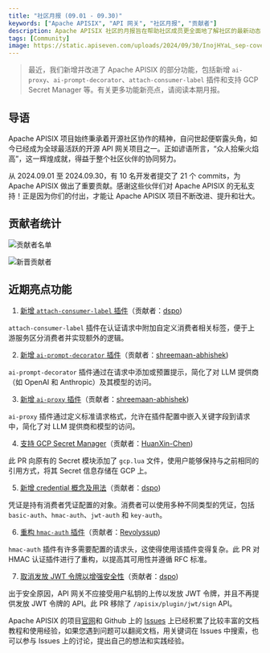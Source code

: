 ```yaml
---
title: "社区月报 (09.01 - 09.30)"
keywords: ["Apache APISIX", "API 网关", "社区月报", "贡献者"]
description: Apache APISIX 社区的月报旨在帮助社区成员更全面地了解社区的最新动态，方便大家参与到 Apache APISIX 社区中来。
tags: [Community]
image: https://static.apiseven.com/uploads/2024/09/30/InojHYaL_sep-cover-cn.png
---
```


> 最近，我们新增并改进了 Apache APISIX 的部分功能，包括新增 `ai-proxy`、`ai-prompt-decorator`、`attach-consumer-label` 插件和支持 GCP Secret Manager 等。有关更多功能新亮点，请阅读本期月报。
<!--truncate-->

## 导语

Apache APISIX 项目始终秉承着开源社区协作的精神，自问世起便崭露头角，如今已经成为全球最活跃的开源 API 网关项目之一。正如谚语所言，“众人拾柴火焰高”，这一辉煌成就，得益于整个社区伙伴的协同努力。

从 2024.09.01 至 2024.09.30，有 10 名开发者提交了 21 个 commits，为 Apache APISIX 做出了重要贡献。感谢这些伙伴们对 Apache APISIX 的无私支持！正是因为你们的付出，才能让 Apache APISIX 项目不断改进、提升和壮大。

## 贡献者统计

![贡献者名单](https://static.apiseven.com/uploads/2024/09/30/LeOeANHk_Group%20427319848.png)

![新晋贡献者](https://static.apiseven.com/uploads/2024/09/30/BjHKV34C_sep-new-contributors.png)

## 近期亮点功能

1. [新增 `attach-consumer-label` 插件](https://github.com/apache/apisix/pull/11604)（贡献者：[dspo](https://github.com/dspo))

`attach-consumer-label` 插件在认证请求中附加自定义消费者相关标签，便于上游服务区分消费者并实现额外的逻辑。

2. [新增 `ai-prompt-decorator` 插件](https://github.com/apache/apisix/pull/11597)（贡献者：[shreemaan-abhishek](https://github.com/shreemaan-abhishek))

`ai-prompt-decorator` 插件通过在请求中添加或预置提示，简化了对 LLM 提供商（如 OpenAI 和 Anthropic）及其模型的访问。

3. [新增 `ai-proxy` 插件](https://github.com/apache/apisix/pull/11499)（贡献者：[shreemaan-abhishek](https://github.com/shreemaan-abhishek))

`ai-proxy` 插件通过定义标准请求格式，允许在插件配置中嵌入关键字段到请求中，简化了对 LLM 提供商和模型的访问。

4. [支持 GCP Secret Manager](https://github.com/apache/apisix/pull/11436)（贡献者：[HuanXin-Chen](https://github.com/HuanXin-Chen))

此 PR 向原有的 Secret 模块添加了 `gcp.lua` 文件，使用户能够保持与之前相同的引用方式，将其 Secret 信息存储在 GCP 上。

5. [新增 credential 概念及用法](https://github.com/apache/apisix/pull/11601)（贡献者：[dspo](https://github.com/dspo))

凭证是持有消费者凭证配置的对象。消费者可以使用多种不同类型的凭证，包括 `basic-auth`、`hmac-auth`、`jwt-auth` 和 `key-auth`。

6. [重构 `hmac-auth` 插件](https://github.com/apache/apisix/pull/11581)（贡献者：[Revolyssup](https://github.com/Revolyssup))

`hmac-auth` 插件有许多需要配置的请求头，这使得使用该插件变得复杂。此 PR 对 HMAC 认证插件进行了重构，以提高其可用性并遵循 RFC 标准。

7. [取消发放 JWT 令牌以增强安全性](https://github.com/apache/apisix/pull/11597)（贡献者：[dspo](https://github.com/dspo))

出于安全原因，API 网关不应接受用户私钥的上传以发放 JWT 令牌，并且不再提供发放 JWT 令牌的 API。此 PR 移除了 `/apisix/plugin/jwt/sign` API。

Apache APISIX 的项目[官网](https://apisix.apache.org/zh/)和 Github 上的 [Issues](https://github.com/apache/apisix/issues) 上已经积累了比较丰富的文档教程和使用经验，如果您遇到问题可以翻阅文档，用关键词在 Issues 中搜索，也可以参与 Issues 上的讨论，提出自己的想法和实践经验。

